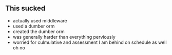 ## This sucked
- actually used middleware
- used a dumber orm
- created the dumber orm
- was generally harder than everything perviously
- worried for culmulative and assessment I am behind on schedule as well oh no